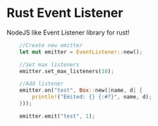 # Rust Event Listener

NodeJS like Event Listener library for rust! 

```rust
    //Create new emitter
    let mut emitter = EventListener::new();

    //Set max listeners
    emitter.set_max_listeners(10);

    //Add listener
    emitter.on("test", Box::new(|name, d| {
        println!("Emited: {} {:#?}", name, d);
    }));

    emitter.emit("test", 1);
```